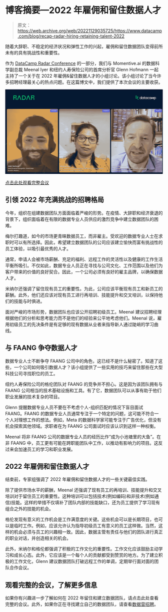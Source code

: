 # 博客摘要—2022 年雇佣和留住数据人才

> 原文：<https://web.archive.org/web/20221129035725/https://www.datacamp.com/blog/recap-radar-hiring-retaining-talent-2022>

随着大辞职、不稳定的经济状况和弹性工作的兴起，雇佣和留住数据团队变得前所未有的具有挑战性和重要性。

作为 [DataCamp Radar Conference](https://web.archive.org/web/20221211112232/https://www.datacamp.com/resources/webinars/radar-hiring-and-building-high-impact-data-teams) 的一部分，我们与 Momentive.ai 的数据科学副总裁 Meenal Iyer 和纽约人寿保险公司的首席分析官 Glenn Hofmann 一起主持了一个关于在 2022 年雇佣&留住数据人才的小组讨论。该小组讨论了当今许多招聘经理最关心的热点问题。在这篇博文中，我们提供了本次会议的主要收获。

![Hiring & Retaining Data Talent in 2022](img/556e43dd36cdbca6cb0afe98aa0e6ddf.png)

[点击此处观看完整会议](https://web.archive.org/web/20221211112232/https://www.datacamp.com/resources/webinars/radar-hiring-and-retaining-data-talent-in-2022)

## 引领 2022 年充满挑战的招聘格局

今年，组织在组建数据团队方面面临着严峻的形势。在疫情、大辞职和经济衰退的背景下，组织面临着在有限的数据专业人员供应的激烈竞争中建立数据团队的困难。

梅尔打趣道，如今的市场更青睐数据员工，而非雇主。受欢迎的数据专业人士在求职时可以有所选择。因此，希望建立数据团队的公司应该建立愉快而富有挑战性的员工体验，以吸引最优秀的人才。

通常，申请人会被市场薪酬、充足的福利、远程工作的灵活性以及健康的工作生活平衡所吸引。不仅如此，数据专业人员正在寻找与公司文化、工作范围以及他们为客户带来的价值的良好契合。因此，一个公司必须有良好的雇主品牌，以确保数据人才。

米纳尔还强调了留住现有员工的重要性。为此，公司应该平衡现有员工和新员工的薪酬。此外，他们还应该对现有员工进行再培训、技能提升和交叉培训，以保持他们的技能与时俱进。

面对严峻的市场形势，数据团队也应该公开招聘初级员工。Meenal 建议招聘经理根据他们的分析和思考能力而不是他们的经验来公平地考虑他们。Meenal 说，雇用初级员工的先决条件是有足够的现有数据从业者来指导新人通过陡峭的学习曲线。

## 与 FAANG 争夺数据人才

数据专业人士不断争夺 FAANG 公司中的角色，这已经不是什么秘密了。知道了这些，一个公司如何吸引数据人才？该小组提供了一些实用的技巧来留住那些在大型科技公司寻找职位的员工。

纽约人寿保险公司的格伦团队对 FAANG 的竞争并不担心。这是因为该团队拥有与 FAANG 公司相当的技术基础设施和工具。有了它，数据团队可以从事有助于他们职业发展的技术复杂的项目。

Glenn 提醒数据专业人员不要在不考虑个人-组织匹配的情况下盲目面试 FAANG。FAANG 的数据专业人员通常专注于一个特定的问题，这可能不符合一个人对理想工作的想法。例如，Meta 的数据科学家可能专注于广告优化，但没有机会探索其他领域。求职者在为 FAANG 公司面试时应该认识到这样一种权衡。

Meenal 将非 FAANG 公司的数据专业人员的经历比作“成为小池塘里的大鱼”。在非 FAANG 中，员工更有可能在跨职能团队中工作，以推动有影响力的项目。这反过来会加速员工的学习和职业发展。

## 2022 年雇佣和留住数据人才

结束前，专家组强调了 2022 年雇佣和留住数据人才的一些关键最佳实践。

除了提供市场水平的薪酬，Meenal 还强调了现有员工的再培训、技能提升和交叉培训对于留住员工的重要性。这种培训可以包括技术(例如编码)和非技术(例如通信)技能。这样的举措不仅填补了团队内部的技能缺口，还为员工提供了学习现有组合之外的技能的机会。

格伦发现有意义的工作机会是工作满意度的关键。这些机会可以是长期项目，也可以是临时工作。例如，应该允许认为指导初级员工有意义的员工这样做。当然，这样的机会必须与员工的兴趣相一致。因此，数据主管有责任与他们的团队进行真正的职业对话，并创造相关的机会。

此外，米纳尔和格伦都强调了积极的工作文化的重要性。工作文化应该鼓励主动学习和成长心态。此外，它应该是一个每个人的贡献都受到赞赏的地方。为了建立积极的工作文化，Glenn 建议数据团队打破远程工作的单调，定期举行面对面的团队合作会议。

## 观看完整的会议，了解更多信息

如果你有兴趣进一步了解如何在 2022 年留住和建立数据团队，请点击此处查看完整的会议。此外，如果你正在寻找建立自己的数据团队，请查看[数据营招聘](https://web.archive.org/web/20221211112232/https://www.datacamp.com/hire-data-professionals)。